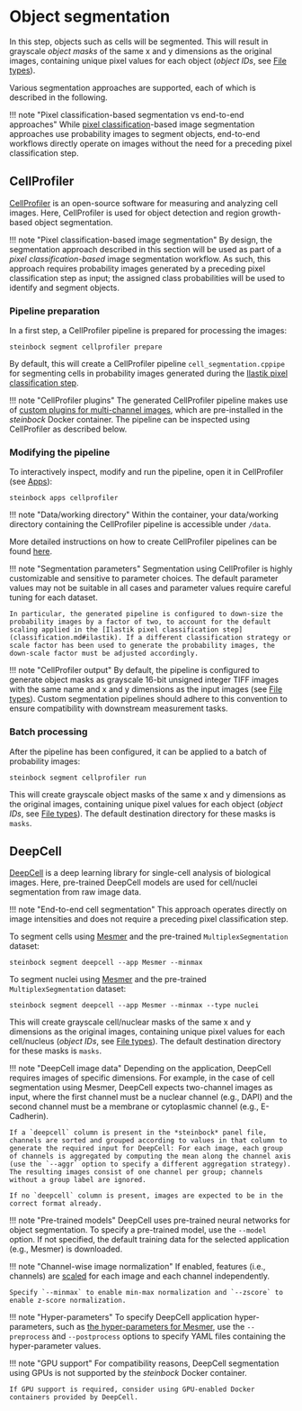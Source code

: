 # Object segmentation

In this step, objects such as cells will be segmented. This will result in grayscale *object masks* of the same x and y dimensions as the original images, containing unique pixel values for each object (*object IDs*, see [File types](../specs/file-types.md#masks)).

Various segmentation approaches are supported, each of which is described in the following.

!!! note "Pixel classification-based segmentation vs end-to-end approaches"
    While [pixel classification](classification.md)-based image segmentation approaches use probability images to segment objects, end-to-end workflows directly operate on images without the need for a preceding pixel classification step.

## CellProfiler

[CellProfiler](https://cellprofiler.org) is an open-source software for measuring and analyzing cell images. Here, CellProfiler is used for object detection and region growth-based object segmentation.

!!! note "Pixel classification-based image segmentation"
    By design, the segmentation approach described in this section will be used as part of a *pixel classification-based* image segmentation workflow. As such, this approach requires probability images generated by a preceding pixel classification step as input; the assigned class probabilities will be used to identify and segment objects.

### Pipeline preparation

In a first step, a CellProfiler pipeline is prepared for processing the images:

    steinbock segment cellprofiler prepare

By default, this will create a CellProfiler pipeline `cell_segmentation.cppipe` for segmenting cells in probability images generated during the [Ilastik pixel classification step](classification.md#ilastik).

!!! note "CellProfiler plugins"
    The generated CellProfiler pipeline makes use of [custom plugins for multi-channel images](https://github.com/BodenmillerGroup/ImcPluginsCP), which are pre-installed in the *steinbock* Docker container. The pipeline can be inspected using CellProfiler as described below.    

### Modifying the pipeline

To interactively inspect, modify and run the pipeline, open it in CellProfiler (see [Apps](apps.md#cellprofiler)):

    steinbock apps cellprofiler

!!! note "Data/working directory"
    Within the container, your data/working directory containing the CellProfiler pipeline is accessible under `/data`.

More detailed instructions on how to create CellProfiler pipelines can be found [here](https://cellprofiler-manual.s3.amazonaws.com/CellProfiler-4.1.3/help/pipelines_building.html).

!!! note "Segmentation parameters"
    Segmentation using CellProfiler is highly customizable and sensitive to parameter choices. The default parameter values may not be suitable in all cases and parameter values require careful tuning for each dataset.

    In particular, the generated pipeline is configured to down-size the probability images by a factor of two, to account for the default scaling applied in the [Ilastik pixel classification step](classification.md#ilastik). If a different classification strategy or scale factor has been used to generate the probability images, the down-scale factor must be adjusted accordingly.

!!! note "CellProfiler output"
    By default, the pipeline is configured to generate object masks as grayscale 16-bit unsigned integer TIFF images with the same name and x and y dimensions as the input images (see [File types](../specs/file-types.md#masks)). Custom segmentation pipelines should adhere to this convention to ensure compatibility with downstream measurement tasks.

### Batch processing

After the pipeline has been configured, it can be applied to a batch of probability images:

    steinbock segment cellprofiler run

This will create grayscale object masks of the same x and y dimensions as the original images, containing unique pixel values for each object (*object IDs*, see [File types](../specs/file-types.md#masks)). The default destination directory for these masks is `masks`.

## DeepCell

[DeepCell](https://github.com/vanvalenlab/deepcell-tf) is a deep learning library for single-cell analysis of biological images. Here, pre-trained DeepCell models are used for cell/nuclei segmentation from raw image data.

!!! note "End-to-end cell segmentation"
    This approach operates directly on image intensities and does not require a preceding pixel classification step.

To segment cells using [Mesmer](https://github.com/vanvalenlab/intro-to-deepcell/tree/master/pretrained_models#mesmer-segmentation-model) and the pre-trained `MultiplexSegmentation` dataset:

    steinbock segment deepcell --app Mesmer --minmax

To segment nuclei using [Mesmer](https://github.com/vanvalenlab/intro-to-deepcell/tree/master/pretrained_models#mesmer-segmentation-model) and the pre-trained `MultiplexSegmentation` dataset:

    steinbock segment deepcell --app Mesmer --minmax --type nuclei

This will create grayscale cell/nuclear masks of the same x and y dimensions as the original images, containing unique pixel values for each cell/nucleus (*object IDs*, see [File types](../specs/file-types.md#masks)). The default destination directory for these masks is `masks`.

!!! note "DeepCell image data"
    Depending on the application, DeepCell requires images of specific dimensions. For example, in the case of cell segmentation using Mesmer, DeepCell expects two-channel images as input, where the first channel must be a nuclear channel (e.g., DAPI) and the second channel must be a membrane or cytoplasmic channel (e.g., E-Cadherin).

    If a `deepcell` column is present in the *steinbock* panel file, channels are sorted and grouped according to values in that column to generate the required input for DeepCell: For each image, each group of channels is aggregated by computing the mean along the channel axis (use the `--aggr` option to specify a different aggregation strategy). The resulting images consist of one channel per group; channels without a group label are ignored.
    
    If no `deepcell` column is present, images are expected to be in the correct format already.

!!! note "Pre-trained models"
    DeepCell uses pre-trained neural networks for object segmentation. To specify a pre-trained model, use the `--model` option. If not specified, the default training data for the selected application (e.g., Mesmer) is downloaded.

!!! note "Channel-wise image normalization"
    If enabled, features (i.e., channels) are [scaled](https://en.wikipedia.org/wiki/Feature_scaling) for each image and each channel independently.
    
    Specify `--minmax` to enable min-max normalization and `--zscore` to enable z-score normalization.

!!! note "Hyper-parameters"
    To specify DeepCell application hyper-parameters, such as [the hyper-parameters for Mesmer](https://deepcell.readthedocs.io/en/stable/_modules/deepcell/applications/mesmer.html#Mesmer.predict), use the `--preprocess` and `--postprocess` options to specify YAML files containing the hyper-parameter values.

!!! note "GPU support"
    For compatibility reasons, DeepCell segmentation using GPUs is not supported by the *steinbock* Docker container.
    
    If GPU support is required, consider using GPU-enabled Docker containers provided by DeepCell.

